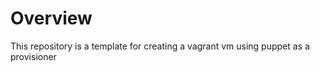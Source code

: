 Overview
============
This repository is a template for creating a vagrant vm using puppet as a provisioner
